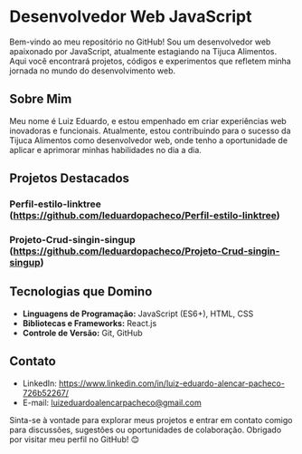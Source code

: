 # Desenvolvedor Web JavaScript

Bem-vindo ao meu repositório no GitHub! Sou um desenvolvedor web apaixonado por JavaScript, atualmente estagiando na Tijuca Alimentos. Aqui você encontrará projetos, códigos e experimentos que refletem minha jornada no mundo do desenvolvimento web.

## Sobre Mim

Meu nome é Luiz Eduardo, e estou empenhado em criar experiências web inovadoras e funcionais. Atualmente, estou contribuindo para o sucesso da Tijuca Alimentos como desenvolvedor web, onde tenho a oportunidade de aplicar e aprimorar minhas habilidades no dia a dia.

## Projetos Destacados

### Perfil-estilo-linktree (https://github.com/leduardopacheco/Perfil-estilo-linktree)
### Projeto-Crud-singin-singup (https://github.com/leduardopacheco/Projeto-Crud-singin-singup)

## Tecnologias que Domino

- **Linguagens de Programação:** JavaScript (ES6+), HTML, CSS
- **Bibliotecas e Frameworks:** React.js
- **Controle de Versão:** Git, GitHub


## Contato

- LinkedIn: https://www.linkedin.com/in/luiz-eduardo-alencar-pacheco-726b52267/
- E-mail: luizeduardoalencarpacheco@gmail.com

Sinta-se à vontade para explorar meus projetos e entrar em contato comigo para discussões, sugestões ou oportunidades de colaboração. Obrigado por visitar meu perfil no GitHub! 😊
